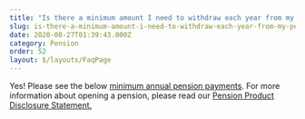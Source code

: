 ```yaml
---
title: "Is there a minimum amount I need to withdraw each year from my pension? "
slug: is-there-a-minimum-amount-i-need-to-withdraw-each-year-from-my-pension
date: 2020-08-27T01:39:43.000Z
category: Pension
order: 52
layout: $/layouts/FaqPage
---
```

Yes! Please see the below [minimum annual pension payments](https://www.ato.gov.au/rates/key-superannuation-rates-and-thresholds/?anchor=Minimumannualpaymentsforsuperincomestrea#Minimumannualpaymentsforsuperincomestrea). For more information about opening a pension, please read our [Pension Product Disclosure Statement.](https://www.futuresuper.com.au/pppds)